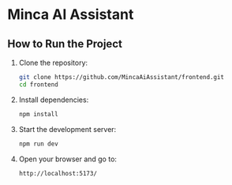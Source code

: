 # Minca AI Assistant

## How to Run the Project

1. Clone the repository:

   ```sh
   git clone https://github.com/MincaAiAssistant/frontend.git
   cd frontend
   ```

2. Install dependencies:

   ```sh
   npm install
   ```

3. Start the development server:

   ```sh
   npm run dev
   ```

4. Open your browser and go to:
   ```
   http://localhost:5173/
   ```
